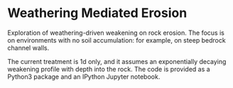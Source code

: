 # Weathering Mediated Erosion

Exploration of weathering-driven weakening on rock erosion. 
The focus is on environments with no soil accumulation: for example, on steep bedrock channel walls.

The current treatment is 1d only, and it assumes an exponentially decaying weakening profile with depth into the rock.
The code is provided as a Python3 package and an IPython Jupyter notebook.
